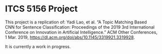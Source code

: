 # ITCS 5156 Project

This project is a replication of:
Yadi Lao, et al. “A Topic Matching Based CNN for Sentence Classification: Proceedings of the 2019 3rd International Conference on Innovation in Artificial Intelligence.” ACM Other Conferences, 1 Mar. 2019, https://dl.acm.org/doi/abs/10.1145/3319921.3319928.

It is currently a work in progress.
